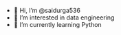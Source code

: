 - 👋 Hi, I’m @saidurga536
- 👀 I’m interested in data engineering
- 🌱 I’m currently learning Python

<!---
saidurga536/saidurga536 is a ✨ special ✨ repository because its `README.md` (this file) appears on your GitHub profile.
You can click the Preview link to take a look at your changes.
--->
